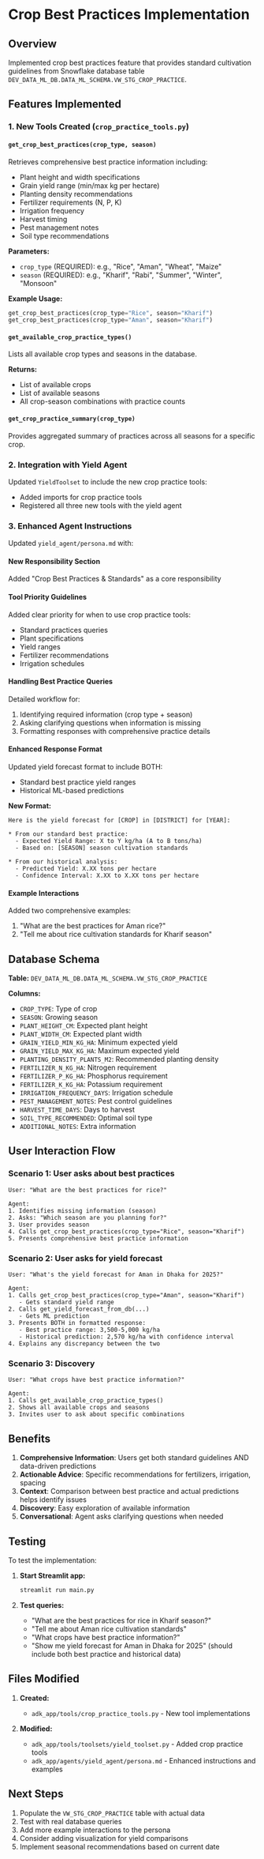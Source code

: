 # Crop Best Practices Implementation

## Overview
Implemented crop best practices feature that provides standard cultivation guidelines from Snowflake database table `DEV_DATA_ML_DB.DATA_ML_SCHEMA.VW_STG_CROP_PRACTICE`.

## Features Implemented

### 1. New Tools Created (`crop_practice_tools.py`)

#### `get_crop_best_practices(crop_type, season)`
Retrieves comprehensive best practice information including:
- Plant height and width specifications
- Grain yield range (min/max kg per hectare)
- Planting density recommendations
- Fertilizer requirements (N, P, K)
- Irrigation frequency
- Harvest timing
- Pest management notes
- Soil type recommendations

**Parameters:**
- `crop_type` (REQUIRED): e.g., "Rice", "Aman", "Wheat", "Maize"
- `season` (REQUIRED): e.g., "Kharif", "Rabi", "Summer", "Winter", "Monsoon"

**Example Usage:**
```python
get_crop_best_practices(crop_type="Rice", season="Kharif")
get_crop_best_practices(crop_type="Aman", season="Kharif")
```

#### `get_available_crop_practice_types()`
Lists all available crop types and seasons in the database.

**Returns:**
- List of available crops
- List of available seasons
- All crop-season combinations with practice counts

#### `get_crop_practice_summary(crop_type)`
Provides aggregated summary of practices across all seasons for a specific crop.

### 2. Integration with Yield Agent

Updated `YieldToolset` to include the new crop practice tools:
- Added imports for crop practice tools
- Registered all three new tools with the yield agent

### 3. Enhanced Agent Instructions

Updated `yield_agent/persona.md` with:

#### New Responsibility Section
Added "Crop Best Practices & Standards" as a core responsibility

#### Tool Priority Guidelines
Added clear priority for when to use crop practice tools:
- Standard practices queries
- Plant specifications
- Yield ranges
- Fertilizer recommendations
- Irrigation schedules

#### Handling Best Practice Queries
Detailed workflow for:
1. Identifying required information (crop type + season)
2. Asking clarifying questions when information is missing
3. Formatting responses with comprehensive practice details

#### Enhanced Response Format
Updated yield forecast format to include BOTH:
- Standard best practice yield ranges
- Historical ML-based predictions

**New Format:**
```
Here is the yield forecast for [CROP] in [DISTRICT] for [YEAR]:

* From our standard best practice:
  - Expected Yield Range: X to Y kg/ha (A to B tons/ha)
  - Based on: [SEASON] season cultivation standards

* From our historical analysis:
  - Predicted Yield: X.XX tons per hectare
  - Confidence Interval: X.XX to X.XX tons per hectare
```

#### Example Interactions
Added two comprehensive examples:
1. "What are the best practices for Aman rice?"
2. "Tell me about rice cultivation standards for Kharif season"

## Database Schema

**Table:** `DEV_DATA_ML_DB.DATA_ML_SCHEMA.VW_STG_CROP_PRACTICE`

**Columns:**
- `CROP_TYPE`: Type of crop
- `SEASON`: Growing season
- `PLANT_HEIGHT_CM`: Expected plant height
- `PLANT_WIDTH_CM`: Expected plant width
- `GRAIN_YIELD_MIN_KG_HA`: Minimum expected yield
- `GRAIN_YIELD_MAX_KG_HA`: Maximum expected yield
- `PLANTING_DENSITY_PLANTS_M2`: Recommended planting density
- `FERTILIZER_N_KG_HA`: Nitrogen requirement
- `FERTILIZER_P_KG_HA`: Phosphorus requirement
- `FERTILIZER_K_KG_HA`: Potassium requirement
- `IRRIGATION_FREQUENCY_DAYS`: Irrigation schedule
- `PEST_MANAGEMENT_NOTES`: Pest control guidelines
- `HARVEST_TIME_DAYS`: Days to harvest
- `SOIL_TYPE_RECOMMENDED`: Optimal soil type
- `ADDITIONAL_NOTES`: Extra information

## User Interaction Flow

### Scenario 1: User asks about best practices
```
User: "What are the best practices for rice?"

Agent: 
1. Identifies missing information (season)
2. Asks: "Which season are you planning for?"
3. User provides season
4. Calls get_crop_best_practices(crop_type="Rice", season="Kharif")
5. Presents comprehensive best practice information
```

### Scenario 2: User asks for yield forecast
```
User: "What's the yield forecast for Aman in Dhaka for 2025?"

Agent:
1. Calls get_crop_best_practices(crop_type="Aman", season="Kharif")
   - Gets standard yield range
2. Calls get_yield_forecast_from_db(...)
   - Gets ML prediction
3. Presents BOTH in formatted response:
   - Best practice range: 3,500-5,000 kg/ha
   - Historical prediction: 2,570 kg/ha with confidence interval
4. Explains any discrepancy between the two
```

### Scenario 3: Discovery
```
User: "What crops have best practice information?"

Agent:
1. Calls get_available_crop_practice_types()
2. Shows all available crops and seasons
3. Invites user to ask about specific combinations
```

## Benefits

1. **Comprehensive Information**: Users get both standard guidelines AND data-driven predictions
2. **Actionable Advice**: Specific recommendations for fertilizers, irrigation, spacing
3. **Context**: Comparison between best practice and actual predictions helps identify issues
4. **Discovery**: Easy exploration of available information
5. **Conversational**: Agent asks clarifying questions when needed

## Testing

To test the implementation:

1. **Start Streamlit app:**
   ```bash
   streamlit run main.py
   ```

2. **Test queries:**
   - "What are the best practices for rice in Kharif season?"
   - "Tell me about Aman rice cultivation standards"
   - "What crops have best practice information?"
   - "Show me yield forecast for Aman in Dhaka for 2025" (should include both best practice and historical data)

## Files Modified

1. **Created:**
   - `adk_app/tools/crop_practice_tools.py` - New tool implementations

2. **Modified:**
   - `adk_app/tools/toolsets/yield_toolset.py` - Added crop practice tools
   - `adk_app/agents/yield_agent/persona.md` - Enhanced instructions and examples

## Next Steps

1. Populate the `VW_STG_CROP_PRACTICE` table with actual data
2. Test with real database queries
3. Add more example interactions to the persona
4. Consider adding visualization for yield comparisons
5. Implement seasonal recommendations based on current date

